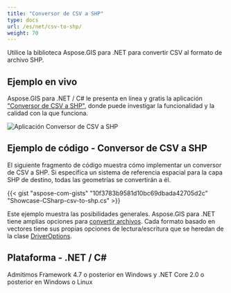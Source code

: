 ```yaml
---
title: "Conversor de CSV a SHP"
type: docs
url: /es/net/csv-to-shp/
weight: 70
---
```


Utilice la biblioteca Aspose.GIS para .NET para convertir CSV al formato de archivo SHP.

## **Ejemplo en vivo**

Aspose.GIS para .NET / C# le presenta en línea y gratis la aplicación ["Conversor de CSV a SHP"](https://products.aspose.app/gis/conversion/csv-to-shp), donde puede investigar la funcionalidad y la calidad con la que funciona.

![Aplicación Conversor de CSV a SHP](conversion.png)

## **Ejemplo de código - Conversor de CSV a SHP**

El siguiente fragmento de código muestra cómo implementar un conversor de CSV a SHP. Si especifica un sistema de referencia espacial para la capa SHP de destino, todas las geometrías se convertirán a él. 

{{< gist "aspose-com-gists" "10f3783b9581d10bc69dbada42705d2c" "Showcase-CSharp-csv-to-shp.cs" >}}

Este ejemplo muestra las posibilidades generales. Aspose.GIS para .NET tiene amplias opciones para [convertir archivos](https://docs.aspose.com/gis/net/vector-layers/). Cada formato basado en vectores tiene sus propias opciones de lectura/escritura que se heredan de la clase [DriverOptions](https://reference.aspose.com/gis/net/aspose.gis/driveroptions).

## **Plataforma - .NET / C#**

Admitimos Framework 4.7 o posterior en Windows y .NET Core 2.0 o posterior en Windows o Linux
